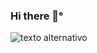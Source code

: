 ### Hi there 👋°

![texto alternativo](https://media.tenor.com/BqbIhT4Mb7cAAAAd/programmer-rounded-edges.gif)


<!--
**LucasNS1759/LucasNS1759** is a ✨ _special_ ✨ repository because its `README.md` (this file) appears on your GitHub profile.

Here are some ideas to get you started:

- 🔭 I’m currently working on ...
- 🌱 I’m currently learning ...
- 👯 I’m looking to collaborate on ...
- 🤔 I’m looking for help with ...
- 💬 Ask me about ...
- 📫 How to reach me: ...
- 😄 Pronouns: ...
- ⚡ Fun fact: ...
-->
